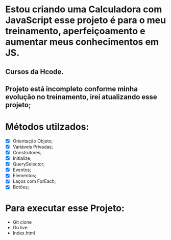 
# Estou criando uma Calculadora com JavaScript esse projeto é para  o meu treinamento, aperfeiçoamento e aumentar meus conhecimentos em JS.

## Cursos da Hcode.

## Projeto está incompleto conforme minha evolução no treinamento, irei atualizando esse projeto;

# Métodos utilzados:

- [x] Orientação Objeto;
- [x] Variáveis Privadas;
- [x] Construtores;
- [x] Initialize;
- [x] QuerySelector;
- [x] Eventos;
- [x] Elementos;
- [x] Laços com ForEach;
- [x] Botões;

# Para executar esse Projeto:

- Git clone
- Go live
- Index.html
